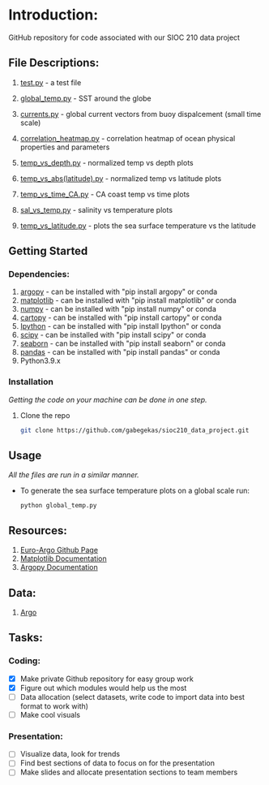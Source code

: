 # Introduction:
GitHub repository for code associated with our SIOC 210 data project

## File Descriptions:

1. [test.py](https://github.com/gabegekas/sioc210_data_project/blob/main/scripts/test.py) - a test file

2. [global_temp.py](https://github.com/gabegekas/sioc210_data_project/blob/main/examples/global_temp.py) - SST around the globe
3. [currents.py](https://github.com/gabegekas/sioc210_data_project/blob/main/examples/currents.py) - global current vectors from buoy dispalcement (small time scale)
4. [correlation_heatmap.py](https://github.com/gabegekas/sioc210_data_project/blob/main/examples/correlation_heatmap.py) - correlation heatmap of ocean physical properties and parameters
5. [temp_vs_depth.py](https://github.com/gabegekas/sioc210_data_project/blob/main/examples/temp_vs_depth.py) - normalized temp vs depth plots
6. [temp_vs_abs(latitude).py](https://github.com/gabegekas/sioc210_data_project/blob/main/examples/temp_vs_abs(latitude).py) - normalized temp vs latitude plots
7. [temp_vs_time_CA.py](https://github.com/gabegekas/sioc210_data_project/blob/main/examples/temp_vs_time_CA.py) - CA coast temp vs time plots
8. [sal_vs_temp.py](https://github.com/gabegekas/sioc210_data_project/blob/main/examples/sal_vs_temp.py) - salinity vs temperature plots
9. [temp_vs_latitude.py](https://github.com/gabegekas/sioc210_data_project/blob/main/examples/temp_vs_latitude.py) - plots the sea surface temperature vs the latitude

## Getting Started


### Dependencies:

1. [argopy](https://github.com/euroargodev/argopy) - can be installed with "pip install argopy" or conda
2. [matplotlib](https://matplotlib.org/) - can be installed with "pip install matplotlib" or conda
3. [numpy](https://numpy.org/) - can be installed with "pip install numpy" or conda
4. [cartopy](https://scitools.org.uk/cartopy/docs/latest/) - can be installed with "pip install cartopy" or conda
5. [Ipython](https://ipython.org/) - can be installed with "pip install Ipython" or conda
6. [scipy](https://scipy.org/) - can be installed with "pip install scipy" or conda
7. [seaborn](https://seaborn.pydata.org/) - can be installed with "pip install seaborn" or conda
8. [pandas](https://pandas.pydata.org/) - can be installed with "pip install pandas" or conda
9. Python3.9.x

### Installation

_Getting the code on your machine can be done in one step._

1. Clone the repo
   ```sh
   git clone https://github.com/gabegekas/sioc210_data_project.git
   ```


## Usage

_All the files are run in a similar manner._

- To generate the sea surface temperature plots on a global scale run:
    ```
    python global_temp.py
    ```


## Resources:

1. [Euro-Argo Github Page](https://github.com/euroargodev)
2. [Matplotlib Documentation](https://matplotlib.org/stable/users/index)
3. [Argopy Documentation](https://argopy.readthedocs.io/en/latest/)

## Data:
1. [Argo](https://argo.ucsd.edu/data/)


## Tasks:

### Coding:
- [x] Make private Github repository for easy group work
- [x] Figure out which modules would help us the most
- [ ] Data allocation (select datasets, write code to import data into best format to work with)
- [ ] Make cool visuals

### Presentation:
- [ ] Visualize data, look for trends
- [ ] Find best sections of data to focus on for the presentation
- [ ] Make slides and allocate presentation sections to team members